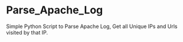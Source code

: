 # Parse_Apache_Log
Simple Python Script to Parse Apache Log, Get all Unique IPs and Urls visited by that IP.
